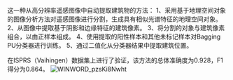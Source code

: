 这一种从高分辨率遥感图像中自动提取建筑物的方法：
1、采用基于地理空间对象的图像分析方法对遥感图像进行分割，生成具有相似光谱特征的地理空间对象。
2、从图像中提取基于阴影和边缘特征的建筑像素。
3、将分割的对象与建筑像素组合，以由正样本组成。
4、使用提取的阳性样本和其他未标记样本对Bagging PU分类器进行训练。
5、通过二值化从分类器结果中提取建筑位置。

在ISPRS（Vaihingen）数据集上进行了验证，该方法的总体准确度为0.928，F1得分为0.864。
![WINWORD_pzsKi8Nwht](https://github.com/reagan11248/building_segment/assets/113978029/0d1b71a0-3885-421f-bd53-8c49d76d9f2f)
